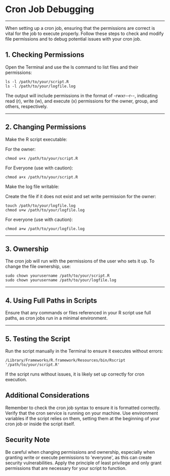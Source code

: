 # Cron Job Debugging

---

When setting up a cron job, ensuring that the permissions are correct is vital for the job to execute properly. Follow these steps to check and modify file permissions and to debug potential issues with your cron job.



## 1. Checking Permissions
Open the Terminal and use the ls command to list files and their permissions:

```
ls -l /path/to/your/script.R
ls -l /path/to/your/logfile.log
```

The output will include permissions in the format of -rwxr--r--, indicating read (r), write (w), and execute (x) permissions for the owner, group, and others, respectively.

---

## 2. Changing Permissions
Make the R script executable:

For the owner:

```
chmod u+x /path/to/your/script.R

```

For Everyone (use with caution):

```
chmod a+x /path/to/your/script.R

```

Make the log file writable:

Create the file if it does not exist and set write permission for the owner:

```
touch /path/to/your/logfile.log
chmod u+w /path/to/your/logfile.log
```

For everyone (use with caution):
```
chmod a+w /path/to/your/logfile.log
```

---

## 3. Ownership
The cron job will run with the permissions of the user who sets it up. To change the file ownership, use:

```
sudo chown yourusername /path/to/your/script.R
sudo chown yourusername /path/to/your/logfile.log
```

---

## 4. Using Full Paths in Scripts
Ensure that any commands or files referenced in your R script use full paths, as cron jobs run in a minimal environment.

---

## 5. Testing the Script
Run the script manually in the Terminal to ensure it executes without errors:

```
/Library/Frameworks/R.framework/Resources/bin/Rscript '/path/to/your/script.R'

```

If the script runs without issues, it is likely set up correctly for cron execution.

## Additional Considerations
Remember to check the cron job syntax to ensure it is formatted correctly.
Verify that the cron service is running on your machine.
Use environment variables if the script relies on them, setting them at the beginning of your cron job or inside the script itself.

## Security Note
Be careful when changing permissions and ownership, especially when granting write or execute permissions to 'everyone', as this can create security vulnerabilities. Apply the principle of least privilege and only grant permissions that are necessary for your script to function.
